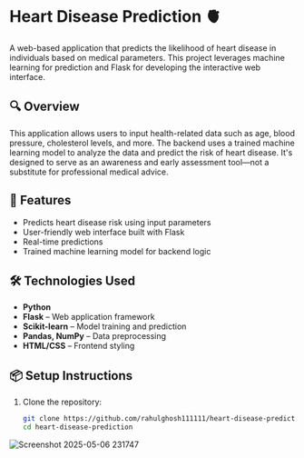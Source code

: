 # Heart Disease Prediction 🫀

A web-based application that predicts the likelihood of heart disease in individuals based on medical parameters. This project leverages machine learning for prediction and Flask for developing the interactive web interface.

## 🔍 Overview

This application allows users to input health-related data such as age, blood pressure, cholesterol levels, and more. The backend uses a trained machine learning model to analyze the data and predict the risk of heart disease. It's designed to serve as an awareness and early assessment tool—not a substitute for professional medical advice.

## 🚀 Features

- Predicts heart disease risk using input parameters
- User-friendly web interface built with Flask
- Real-time predictions
- Trained machine learning model for backend logic

## 🛠️ Technologies Used

- **Python**
- **Flask** – Web application framework
- **Scikit-learn** – Model training and prediction
- **Pandas, NumPy** – Data preprocessing
- **HTML/CSS** – Frontend styling

## 📦 Setup Instructions

1. Clone the repository:
   ```bash
   git clone https://github.com/rahulghosh111111/heart-disease-prediction.git
   cd heart-disease-prediction
![Screenshot 2025-05-06 231747](https://github.com/user-attachments/assets/0c844001-6189-468e-af85-9d1f85a7df57)

